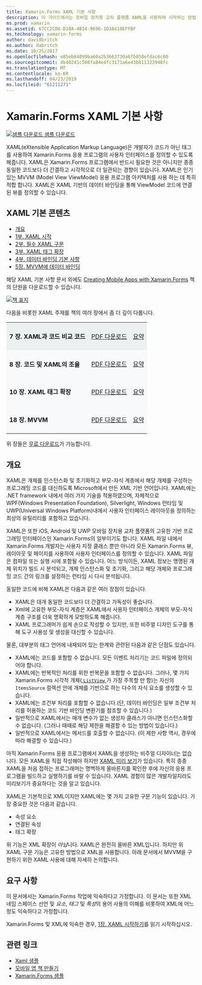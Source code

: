 ```yaml
---
title: Xamarin.Forms XAML 기본 사항
description: 이 가이드에서는 모바일 장치용 교차 플랫폼 XAML을 사용하여 시작하는 방법을 설명합니다. XAML은 개발자가 코드가 아닌 태그를 사용하여 Xamarin.Forms 응용 프로그램의 사용자 인터페이스를 정의할 수 있도록 해줍니다.
ms.prod: xamarin
ms.assetid: 67CC2CD6-D10A-4B14-9696-1D3A410EFFBF
ms.technology: xamarin-forms
author: davidbritch
ms.author: dabritch
ms.date: 10/25/2017
ms.openlocfilehash: e85eb64099ba60a2b3663730a6fb058efdac6c60
ms.sourcegitcommit: 4b402d1c508fa84e4fc3171a6e43b811323948fc
ms.translationtype: MT
ms.contentlocale: ko-KR
ms.lasthandoff: 04/23/2019
ms.locfileid: "61211271"
---
```

# <a name="xamarinforms-xaml-basics"></a>Xamarin.Forms XAML 기본 사항

[![샘플 다운로드](~/media/shared/download.png) 샘플 다운로드](https://developer.xamarin.com/samples/xamarin-forms/XamlSamples/)

XAML(eXtensible Application Markup Language)은 개발자가 코드가 아닌 태그를 사용하여 Xamarin.Forms 응용 프로그램의 사용자 인터페이스를 정의할 수 있도록 해줍니다. XAML은 Xamarin.Forms 프로그램에서 반드시 필요한 것은 아니지만 종종 동일한 코드보다 더 간결하고 시각적으로 더 일관되는 경향이 있습니다. XAML은 인기 있는 MVVM (Model View ViewModel) 응용 프로그램 아키텍처를 사용 하는 데 특히 적합 합니다. XAML은 XAML 기반의 데이터 바인딩을 통해 ViewModel 코드에 연결된 뷰를 정의할 수 있습니다.

## <a name="xaml-basics-contents"></a>XAML 기본 콘텐츠

* [개요](#Overview)
* [1부. XAML 시작](~/xamarin-forms/xaml/xaml-basics/get-started-with-xaml.md)
* [2부. 필수 XAML 구문](~/xamarin-forms/xaml/xaml-basics/essential-xaml-syntax.md)
* [3부. XAML 태그 확장](~/xamarin-forms/xaml/xaml-basics/xaml-markup-extensions.md)
* [4부. 데이터 바인딩 기본 사항](~/xamarin-forms/xaml/xaml-basics/data-binding-basics.md)
* [5장. MVVM에 데이터 바인딩](~/xamarin-forms/xaml/xaml-basics/data-bindings-to-mvvm.md)

해당 XAML 기본 사항 문서 외에도 [Creating Mobile Apps with Xamarin.Forms](~/xamarin-forms/creating-mobile-apps-xamarin-forms/index.md) 책의 단원을 다운로드할 수 있습니다.

[![](images/cover-sml.png "책 표지")](~/xamarin-forms/creating-mobile-apps-xamarin-forms/index.md)

다음을 비롯한 XAML 주제를 책의 여러 장에서 좀 더 깊이 다룹니다.

<table style="border:0px; box-shadow:0 0px 0px" cellpadding="0" cellspacing="2" border="0" width="85%">
<tr style="background:#ecf0f1">
  <td style="border:0px;">
    <h4>7 장. XAML과 코드 비교 코드</h4>
  </td>
  <td style="border:0px;" align="right"><a href="https://download.xamarin.com/developer/xamarin-forms-book/XamarinFormsBook-Ch07-Apr2016.pdf">PDF 다운로드</a> </td>
  <td style="border:0px;" align="right"><a href="~/xamarin-forms/creating-mobile-apps-xamarin-forms/summaries/chapter07.md">요약</a></td>
</tr>
<tr style="background:#f8f9fa">
  <td style="border:0px;">
    <h4>8 장. 코드 및 XAML의 조율</h4>
  </td>
  <td style="border:0px;" align="right"><a href="https://download.xamarin.com/developer/xamarin-forms-book/XamarinFormsBook-Ch08-Apr2016.pdf">PDF 다운로드</a> </td>
  <td style="border:0px;" align="right"><a href="~/xamarin-forms/creating-mobile-apps-xamarin-forms/summaries/chapter08.md">요약</a></td>
</tr>
<tr style="background:#f8f9fa">
  <td style="border:0px;">
    <h4>10 장. XAML 태그 확장</h4>
  </td>
  <td style="border:0px;" align="right"><a href="https://download.xamarin.com/developer/xamarin-forms-book/XamarinFormsBook-Ch10-Apr2016.pdf">PDF 다운로드</a> </td>
  <td style="border:0px;" align="right"><a href="~/xamarin-forms/creating-mobile-apps-xamarin-forms/summaries/chapter10.md">요약</a></td>
</tr>
<tr style="background:#f8f9fa">
  <td style="border:0px;">
    <h4>18 장. MVVM</h4>
  </td>
  <td style="border:0px;" align="right"><a href="https://download.xamarin.com/developer/xamarin-forms-book/XamarinFormsBook-Ch18-Apr2016.pdf">PDF 다운로드</a> </td>
  <td style="border:0px;" align="right"><a href="~/xamarin-forms/creating-mobile-apps-xamarin-forms/summaries/chapter18.md">요약</a></td></tr>
</table>

위 장들은 [무료 다운로드](~/xamarin-forms/creating-mobile-apps-xamarin-forms/index.md)가 가능합니다.

<a name="Overview" />

## <a name="overview"></a>개요

XAML은 개체를 인스턴스화 및 초기화하고 부모-자식 계층에서 해당 개체를 구성하는 프로그래밍 코드를 대신하도록 Microsoft에서 만든 XML 기반 언어입니다. XAML에는 .NET framework 내에서 여러 가지 기술을 적용하였으며, 자체적으로 WPF(Windows Presentation Foundation), Silverlight, Windows 런타임 및 UWP(Universal Windows Platform)내에서 사용자 인터페이스 레이아웃을 정의하는 최상의 유틸리티를 포함하고 있습니다.

XAML은 또한 iOS, Android 및 UWP 모바일 장치용 교차 플랫폼의 고유한 기반 프로그래밍 인터페이스인 Xamarin.Forms의 일부이기도 합니다. XAML 파일 내에서 Xamarin.Forms 개발자는 사용자 지정 클래스 뿐만 아니라 모든 Xamarin.Forms 뷰, 레이아웃 및 페이지를 사용하여 사용자 인터페이스를 정의할 수 있습니다. XAML 파일은 컴파일 또는 실행 시에 포함될 수 있습니다. 어느 방식이든, XAML 정보는 명명된 개체 위치가 빌드 시 분석되고, 개체 인스턴스화 및 초기화, 그리고 해당 개체와 프로그래밍 코드 간의 링크를 설정하는 런타임 시 다시 분석됩니다.

동일한 코드에 비해 XAML은 다음과 같은 여러 장점이 있습니다.

-  XAML은 대개 동일한 코드보다 더 간결하고 가독성이 좋습니다.
-  Xml에 고유한 부모-자식 계층은 XAML에서 사용자 인터페이스 개체의 부모-자식 계층 구조를 더욱 명확하게 모방하도록 해줍니다.
-  XAML 프로그래머가 쉽게 손으로 작성할 수 있지만, 또한 비주얼 디자인 도구를 통해 도구 사용성 및 생성을 대신할 수 있습니다.

물론, 대부분의 태그 언어에 내재되어 있는 한계와 관련된 다음과 같은 단점도 있습니다.

-  XAML에는 코드를 포함할 수 없습니다. 모든 이벤트 처리기는 코드 파일에 정의되어야 합니다.
-  XAML에는 반복적인 처리를 위한 반복문을 포함할 수 없습니다. 그러나, 몇 가지 Xamarin.Forms 시각적 개체([ `ListView` ](xref:Xamarin.Forms.ListView)가 가장 주목할 만 함)는 자신의 `ItemsSource` 컬렉션 안에 개체를 기반으로 하는 다수의 자식 요소를 생성할 수 있습니다.
-  XAML에는 조건부 처리를 포함할 수 없습니다.(단, 데이터 바인딩은 일부 조건부 처리를 허용하는 코드 기반 바인딩 변환기를 참조할 수 있습니다.)
-  일반적으로 XAML에서는 매개 변수가 없는 생성자 클래스가 아니면 인스턴스화할 수 없습니다. (그러나 때때로 해당 제한을 해결할 수 있는 방법이 있습니다.)
-  일반적으로 XAML에서는 메서드를 호출할 수 없습니다. (이 제한 사항 역시, 경우에 따라 해결할 수 있습니다.)

아직 Xamarin.Forms 응용 프로그램에서 XAML을 생성하는 비주얼 디자이너는 없습니다. 모든 XAML을 직접 작성해야 하지만 [XAML 미리 보기](~/xamarin-forms/xaml/xaml-previewer/index.md)가 있습니다. 특히 종종 XAML을 처음 접하는 프로그래머는 명백하게 올바른지를 확인한 후에 자신의 응용 프로그램을 빌드하고 실행하기를 바랄 수 있습니다. XAML 경험이 많은 개발자일지라도 미리보기가 중요하다는 것을 알고 있습니다.

XAML은 기본적으로 XML이지만 XAML에는 몇 가지 고유한 구문 기능이 있습니다. 가장 중요한 것은 다음과 같습니다.

- 속성 요소
- 연결된 속성
- 태그 확장

위 기능은 XML 확장이 *아닙*니다. XAML은 완전히 올바른 XML입니다. 하지만 위 XAML 구문 기능은 고유한 방법으로 XML을 사용합니다. 아래 문서에서 MVVM을 구현하기 위한 XAML 사용에 대해 자세히 논의합니다.

## <a name="requirements"></a>요구 사항

이 문서에서는 Xamarin.Forms 작업에 익숙하다고 가정합니다. 이 문서는 또한 XML 네임 스페이스 선언 및 *요소*, *태그* 및 *특성*의 용어 사용의 이해를 비롯하여 XML에 어느 정도 익숙하다고 가정합니다.

Xamarin.Forms 및 XML에 익숙한 경우, [1장. XAML 시작하기](~/xamarin-forms/xaml/xaml-basics/get-started-with-xaml.md)를 읽기 시작하십시오.

## <a name="related-links"></a>관련 링크

- [Xaml 샘플](https://developer.xamarin.com/samples/xamarin-forms/XamlSamples/)
- [모바일 앱 책 만들기](~/xamarin-forms/creating-mobile-apps-xamarin-forms/index.md)
- [Xamarin.Forms 샘플](https://developer.xamarin.com/samples/xamarin-forms/all/)
